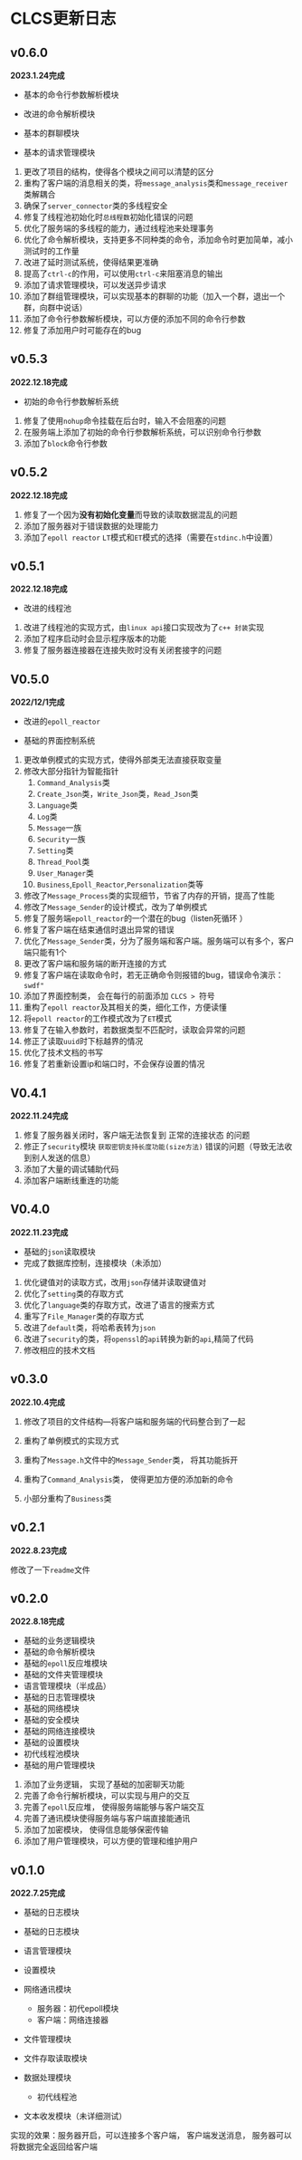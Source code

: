 # CLCS更新日志

## v0.6.0

**2023.1.24完成**

* 基本的命令行参数解析模块

* 改进的命令解析模块

* 基本的群聊模块

* 基本的请求管理模块

	

1. 更改了项目的结构，使得各个模块之间可以清楚的区分
2. 重构了客户端的消息相关的类，将`message_analysis`类和`message_receiver`类解耦合
3. 确保了`server_connector`类的多线程安全
4. 修复了线程池初始化时`总线程数`初始化错误的问题
5. 优化了服务端的多线程的能力，通过线程池来处理事务
6. 优化了命令解析模块，支持更多不同种类的命令，添加命令时更加简单，减小测试时的工作量
7. 改进了延时测试系统，使得结果更准确
8. 提高了`ctrl-c`的作用，可以使用`ctrl-c`来阻塞消息的输出
9. 添加了请求管理模块，可以发送异步请求
10. 添加了群组管理模块，可以实现基本的群聊的功能（加入一个群，退出一个群，向群中说话）
11. 添加了命令行参数解析模块，可以方便的添加不同的命令行参数
12. 修复了添加用户时可能存在的bug

## v0.5.3

**2022.12.18完成**

* 初始的命令行参数解析系统



1. 修复了使用`nohup`命令挂载在后台时，输入不会阻塞的问题
1. 在服务端上添加了初始的命令行参数解析系统，可以识别命令行参数
1. 添加了`block`命令行参数

## v0.5.2

**2022.12.18完成**

1. 修复了一个因为**没有初始化变量**而导致的读取数据混乱的问题
2. 添加了服务器对于错误数据的处理能力
3. 添加了`epoll reactor` `LT`模式和`ET`模式的选择（需要在`stdinc.h`中设置）

## v0.5.1

**2022.12.18完成**

* 改进的线程池



1. 改进了线程池的实现方式，由`linux api`接口实现改为了`c++ 封装`实现
2. 添加了程序启动时会显示程序版本的功能
3. 修复了服务器连接器在连接失败时没有关闭套接字的问题

## V0.5.0

**2022/12/1完成**

* 改进的`epoll_reactor`

* 基础的界面控制系统

	

1. 更改单例模式的实现方式，使得外部类无法直接获取变量
2. 修改大部分指针为智能指针
	1. `Command_Analysis`类
	2. `Create_Json`类，`Write_Json`类，`Read_Json`类
	3. `Language`类
	4. `Log`类
	5. `Message`一族
	6. `Security`一族
	7. `Setting`类
	8. `Thread_Pool`类
	9. `User_Manager`类
	10. `Business`,`Epoll_Reactor`,`Personalization`类等
3. 修改了`Message_Process`类的实现细节，节省了内存的开销，提高了性能
4. 修改了`Message_Sender`的设计模式，改为了单例模式
5. 修复了服务端`epoll_reactor`的一个潜在的bug（listen死循环 ）
6. 修复了客户端在结束通信时退出异常的错误
7. 优化了`Message_Sender`类，分为了服务端和客户端。服务端可以有多个，客户端只能有1个
8. 更改了客户端和服务端的断开连接的方式
9. 修复了客户端在读取命令时，若无正确命令则报错的bug，错误命令演示：`swdf"`
10. 添加了界面控制类， 会在每行的前面添加 `CLCS > `符号
11. 重构了`epoll reactor`及其相关的类，细化工作，方便读懂
12. 将`epoll reactor`的工作模式改为了`ET`模式
13. 修复了在输入参数时，若数据类型不匹配时，读取会异常的问题
14. 修正了读取`uuid`时下标越界的情况
15. 优化了技术文档的书写
16. 修复了若重新设置ip和端口时，不会保存设置的情况

## V0.4.1

**2022.11.24完成**

1. 修复了服务器关闭时，客户端无法恢复到 正常的连接状态 的问题
2. 修正了`security`模块 `获取密钥支持长度功能(size方法)` 错误的问题（导致无法收到别人发送的信息）
3. 添加了大量的调试辅助代码
4. 添加客户端断线重连的功能

## V0.4.0

**2022.11.23完成**

* 基础的`json`读取模块
* 完成了数据库控制，连接模块（未添加）



1. 优化键值对的读取方式，改用`json`存储并读取键值对
2. 优化了`setting`类的存取方式
3. 优化了`language`类的存取方式，改进了语言的搜索方式
4. 重写了`File_Manager`类的存取方式
5. 改进了`default`类，将哈希表转为`json`
6. 改进了`security`的类，将`openssl`的`api`转换为新的`api`,精简了代码
7. 修改相应的技术文档

## v0.3.0

**2022.10.4完成**

1. 修改了项目的文件结构—将客户端和服务端的代码整合到了一起

2. 重构了单例模式的实现方式

3. 重构了`Message.h`文件中的`Message_Sender`类， 将其功能拆开

4. 重构了`Command_Analysis`类， 使得更加方便的添加新的命令
5. 小部分重构了`Business`类

## v0.2.1

**2022.8.23完成**

修改了一下`readme`文件

## v0.2.0

**2022.8.18完成**

* 基础的业务逻辑模块
* 基础的命令解析模块
* 基础的`epoll`反应堆模块
* 基础的文件夹管理模块
* 语言管理模块（半成品）
* 基础的日志管理模块
* 基础的网络模块
* 基础的安全模块
* 基础的网络连接模块
* 基础的设置模块
* 初代线程池模块
* 基础的用户管理模块



1. 添加了业务逻辑， 实现了基础的加密聊天功能
2. 完善了命令行解析模块，可以实现与用户的交互
3. 完善了`epoll`反应堆， 使得服务端能够与客户端交互
4. 完善了通讯模块使得服务端与客户端直接能通讯
5. 添加了加密模块， 使得信息能够保密传输
6. 添加了用户管理模块，可以方便的管理和维护用户

##  v0.1.0

**2022.7.25完成**

* 基础的日志模块

* 基础的日志模块

* 语言管理模块
* 设置模块
* 网络通讯模块

  * 服务器：初代epoll模块
  * 客户端：网络连接器

* 文件管理模块
* 文件存取读取模块
* 数据处理模块
  * 初代线程池

* 文本收发模块（未详细测试）

实现的效果：服务器开启，可以连接多个客户端， 客户端发送消息， 服务器可以将数据完全返回给客户端





